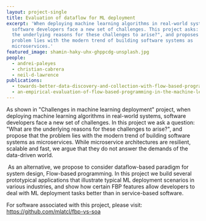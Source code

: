 ```yaml
---
layout: project-single
title: Evaluation of dataflow for ML deployment
excerpt: 'When deploying machine learning algorithms in real-world systems,
  software developers face a new set of challenges. This project asks: "What are
  the underlying reasons for these challenges to arise?", and proposes that the
  problem lies with the modern trend of building software systems as
  microservices.'
featured_image: shamin-haky-uhx-ghppcdg-unsplash.jpg
people:
  - andrei-paleyes
  - christian-cabrera
  - neil-d-lawrence
publications:
  - towards-better-data-discovery-and-collection-with-flow-based-programming
  - an-empirical-evaluation-of-flow-based-programming-in-the-machine-learning-deployment-context
---
```

As shown in "Challenges in machine learning deployment" project, when deploying machine learning algorithms in real-world systems, software developers face a new set of challenges. In this project we ask a question: "What are the underlying reasons for these challenges to arise?", and propose that the problem lies with the modern trend of building software systems as microservices. While microservice architectures are resilient, scalable and fast, we argue that they do not answer the demands of the data-driven world.

 As an alternative, we propose to consider dataflow-based paradigm for system design, Flow-based programming. In this project we build several prototypical applications that illustrate typical ML deployment scenarios in various industries, and show how certain FBP features allow developers to deal with ML deployment tasks better than in service-based software.

For software associated with this project, please visit: <https://github.com/mlatcl/fbp-vs-soa>
